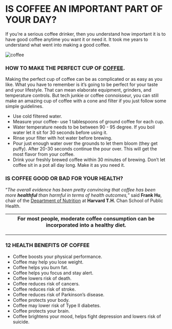 # IS COFFEE AN IMPORTANT PART OF YOUR DAY?

If you’re a serious coffee drinker, then you understand how important it is to have good coffee anytime you want it or need it. It took me years to understand what went into making a good coffee.

![coffee](https://images.hindustantimes.com/rf/image_size_630x354/HT/p2/2019/12/18/Pictures/_6bb52392-2180-11ea-95dc-bf2b3eebb1f0.jpg)

### HOW TO MAKE THE PERFECT CUP OF [COFFEE](https://en.wikipedia.org/wiki/Coffee).


Making the perfect cup of coffee can be as complicated or as easy as you like. What you have to remember is it’s going to be perfect for your taste and your lifestyle.
That can mean elaborate equipment, grinders, and temperature controls. But tech junkie or coffee connoisseur, you can still make an amazing cup of coffee with a cone and filter if you just follow some simple guidelines.

- Use cold filtered water.
- Measure your coffee- use 1 tablespoons of ground coffee for each cup.
- Water temperature needs to be between 90 - 95 degree. If you boil water let it sit for 30 seconds before using it.
- Rinse your filter with hot water before brewing.
- Pour just enough water over the grounds to let them bloom (they get puffy). After 20-30 seconds continue the pour over. This will get the most flavor from your coffee.
- Drink your freshly brewed coffee within 30 minutes of brewing. Don’t let coffee sit in a pot all day long. Make it as you need it.


### IS COFFEE GOOD OR BAD FOR YOUR HEALTH?
“*The overall evidence has been pretty convincing that coffee has been more __healthful__ than harmful in terms of health outcomes,*” said **Frank Hu**, chair of the [Department of Nutrition](https://www.hsph.harvard.edu/nutrition/) at **Harvard T.H.** Chan School of Public Health.

| For most people, moderate coffee consumption can be incorporated into a healthy diet.|
| ------------- |


---
### 12 HEALTH BENEFITS OF COFFEE

- Coffee boosts your physical performance. 
- Coffee may help you lose weight.
- Coffee helps you burn fat. 
- Coffee helps you focus and stay alert. 
- Coffee lowers risk of death.
- Coffee reduces risk of cancers.
- Coffee reduces risk of stroke.
- Coffee reduces risk of Parkinson’s disease.
- Coffee protects your body.
- Coffee may lower risk of Type II diabetes.
- Coffee protects your brain.
- Coffee brightens your mood, helps fight depression and lowers risk of suicide.
